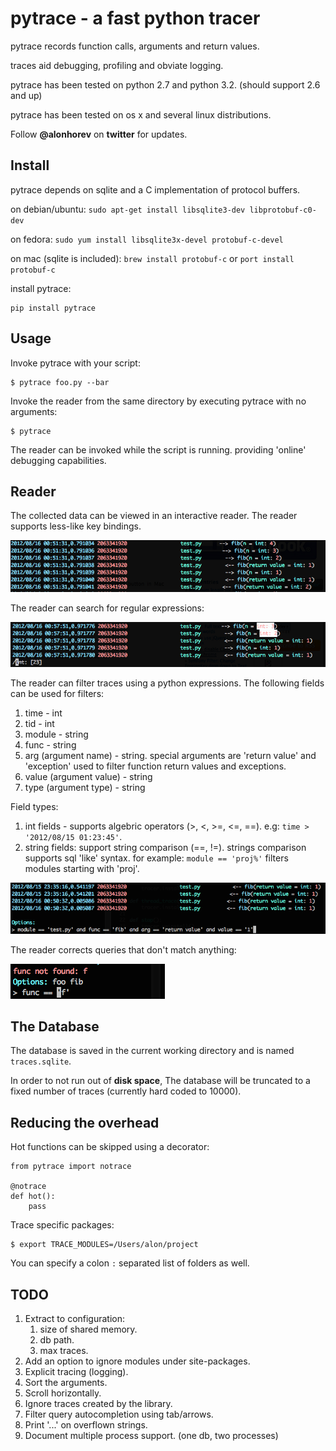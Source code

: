pytrace - a fast python tracer
==============================

pytrace records function calls, arguments and return values.

traces aid debugging, profiling and obviate logging.


pytrace has been tested on python 2.7 and python 3.2. (should support 2.6 and up)

pytrace has been tested on os x and several linux distributions.


Follow **@alonhorev** on **twitter** for updates.

Install
-------

pytrace depends on sqlite and a C implementation of protocol buffers.

on debian/ubuntu: `sudo apt-get install libsqlite3-dev libprotobuf-c0-dev`

on fedora: `sudo yum install libsqlite3x-devel protobuf-c-devel`

on mac (sqlite is included): `brew install protobuf-c` or `port install protobuf-c`

install pytrace:

	pip install pytrace

Usage
-----

Invoke pytrace with your script:

	$ pytrace foo.py --bar
	
Invoke the reader from the same directory by executing pytrace with no arguments:
	
	$ pytrace

The reader can be invoked while the script is running. providing 'online' debugging capabilities.

Reader
------

The collected data can be viewed in an interactive reader. The reader supports less-like key bindings.

![trace reader](https://github.com/alonho/pytrace/raw/master/pics/view.png)

The reader can search for regular expressions:

![trace search](https://github.com/alonho/pytrace/raw/master/pics/search.png)

The reader can filter traces using a python expressions. The following fields can be used for filters:

1. time - int
2. tid - int
3. module - string
4. func - string
5. arg (argument name) - string. special arguments are 'return value' and 'exception' used to filter function return values and exceptions.
6. value (argument value)  - string
7. type (argument type) - string

Field types:

1. int fields - supports algebric operators (>, <, >=, <=, ==). e.g: `time > '2012/08/15 01:23:45'`.
2. string fields: support string comparison (==, !=). strings comparison supports sql 'like' syntax. for example: `module == 'proj%'` filters modules starting with 'proj'.

![trace filter](https://github.com/alonho/pytrace/raw/master/pics/filter.png)

The reader corrects queries that don't match anything:

![filter correction](https://github.com/alonho/pytrace/raw/master/pics/correction.png)

The Database
------------

The database is saved in the current working directory and is named `traces.sqlite`.

In order to not run out of **disk space**, The database will be truncated to a fixed number of traces (currently hard coded to 10000). 

Reducing the overhead
---------------------

Hot functions can be skipped using a decorator:

	from pytrace import notrace
	
	@notrace
	def hot():
		pass

Trace specific packages:

	$ export TRACE_MODULES=/Users/alon/project

You can specify a colon `:` separated list of folders as well.

TODO
----

1. Extract to configuration: 
   1. size of shared memory.
   2. db path.
   3. max traces.
2. Add an option to ignore modules under site-packages.
3. Explicit tracing (logging).
4. Sort the arguments.
5. Scroll horizontally.
6. Ignore traces created by the library.
7. Filter query autocompletion using tab/arrows.
8. Print '...' on overflown strings.
9. Document multiple process support. (one db, two processes)
